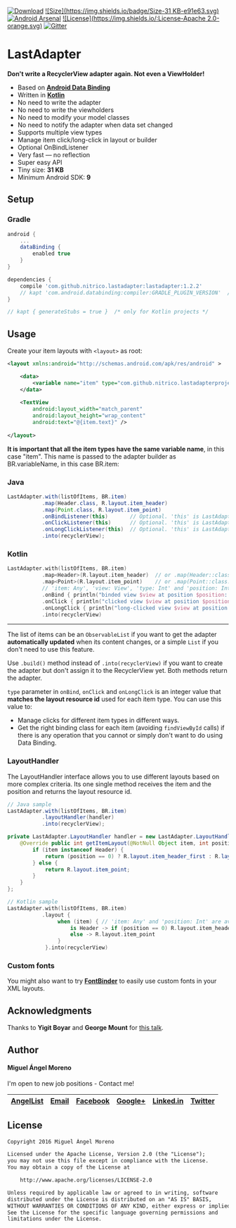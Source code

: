 [![Download](https://api.bintray.com/packages/moreno/maven/lastadapter/images/download.svg)](https://bintray.com/moreno/maven/lastadapter/_latestVersion)
[![Size](https://img.shields.io/badge/Size-31 KB-e91e63.svg)](http://www.methodscount.com/?lib=com.github.nitrico.lastadapter%3Alastadapter%3A%2B)
[![Android Arsenal](https://img.shields.io/badge/Android%20Arsenal-LastAdapter-brightgreen.svg?style=flat)](http://android-arsenal.com/details/1/3810)
[![License](https://img.shields.io/:License-Apache 2.0-orange.svg)](http://www.apache.org/licenses/LICENSE-2.0.html)
[![Gitter](https://badges.gitter.im/nitrico/LastAdapter.svg)](https://gitter.im/nitrico/LastAdapter?utm_source=badge&utm_medium=badge&utm_campaign=pr-badge)

# LastAdapter

**Don't write a RecyclerView adapter again. Not even a ViewHolder!**

* Based on [**Android Data Binding**](https://developer.android.com/topic/libraries/data-binding/index.html)
* Written in [**Kotlin**](http://kotlinlang.org)
* No need to write the adapter
* No need to write the viewholders
* No need to modify your model classes
* No need to notify the adapter when data set changed
* Supports multiple view types
* Manage item click/long-click in layout or builder
* Optional OnBindListener
* Very fast — no reflection
* Super easy API
* Tiny size: **31 KB**
* Minimum Android SDK: **9**


## Setup

### Gradle

```gradle
android {
    ...
    dataBinding { 
        enabled true 
    }
}

dependencies {
    compile 'com.github.nitrico.lastadapter:lastadapter:1.2.2'
    // kapt 'com.android.databinding:compiler:GRADLE_PLUGIN_VERSION'  /* only for Kotlin projects */
}

// kapt { generateStubs = true }  /* only for Kotlin projects */
```


## Usage

Create your item layouts with `<layout>` as root:

```xml
<layout xmlns:android="http://schemas.android.com/apk/res/android" >

    <data>
        <variable name="item" type="com.github.nitrico.lastadapterproject.item.Header" />
    </data>
    
    <TextView
        android:layout_width="match_parent"
        android:layout_height="wrap_content"
        android:text="@{item.text}" />
        
</layout>
```

**It is important that all the item types have the same variable name**, in this case "item". 
This name is passed to the adapter builder as BR.variableName, in this case BR.item:

### Java

```java
LastAdapter.with(listOfItems, BR.item)
           .map(Header.class, R.layout.item_header)
           .map(Point.class, R.layout.item_point)
           .onBindListener(this)       // Optional. 'this' is LastAdapter.OnBindListener
           .onClickListener(this)      // Optional. 'this' is LastAdapter.OnClickListener
           .onLongClickListener(this)  // Optional. 'this' is LastAdapter.OnLongClickListener
           .into(recyclerView);
```

### Kotlin

```kotlin
LastAdapter.with(listOfItems, BR.item)
           .map<Header>(R.layout.item_header)  // or .map(Header::class.java, R.layout.item_header)
           .map<Point>(R.layout.item_point)    // or .map(Point::class.java, R.layout.item_point)
           // 'item: Any', 'view: View', 'type: Int' and 'position: Int' are available inside the lambdas
           .onBind { println("binded view $view at position $position: $item") }             // Optional
           .onClick { println("clicked view $view at position $position: $item") }           // Optional
           .onLongClick { println("long-clicked view $view at position $position: $item") }  // Optional
           .into(recyclerView)
```
---

The list of items can be an `ObservableList` if you want to get the adapter **automatically updated** when its content changes, or a simple `List` if you don't need to use this feature.

Use `.build()` method instead of `.into(recyclerView)` if you want to create the adapter but don't assign it to the RecyclerView yet. Both methods return the adapter.

`type` parameter in `onBind`, `onClick` and `onLongClick` is an integer value that **matches the layout resource id** used for each item type. You can use this value to:
* Manage clicks for different item types in different ways.
* Get the right binding class for each item (avoiding `findViewById` calls) if there is any operation that you cannot or simply don't want to do using Data Binding.

### LayoutHandler

The LayoutHandler interface allows you to use different layouts based on more complex criteria. Its one single method receives the item and the position and returns the layout resource id.

```java
// Java sample
LastAdapter.with(listOfItems, BR.item)
           .layoutHandler(handler)
           .into(recyclerView);

private LastAdapter.LayoutHandler handler = new LastAdapter.LayoutHandler() {
    @Override public int getItemLayout(@NotNull Object item, int position) {
        if (item instanceof Header) {
            return (position == 0) ? R.layout.item_header_first : R.layout.item_header;
        } else {
            return R.layout.item_point;
        }
    }
};
```
```kotlin
// Kotlin sample
LastAdapter.with(listOfItems, BR.item)
           .layout { 
                when (item) { // 'item: Any' and 'position: Int' are available inside the lambda
                    is Header -> if (position == 0) R.layout.item_header_first else R.layout.item_header
                    else -> R.layout.item_point 
                }
            }.into(recyclerView)
```

### Custom fonts

You might also want to try [**FontBinder**](https://github.com/nitrico/FontBinder) to easily use custom fonts in your XML layouts.


## Acknowledgments

Thanks to **Yigit Boyar** and **George Mount** for [this talk](https://realm.io/news/data-binding-android-boyar-mount/).


## Author

#### Miguel Ángel Moreno

I'm open to new job positions - Contact me!

|[AngelList](https://angel.co/miguelangelmoreno)|[Email](mailto:nitrico@gmail.com)|[Facebook](https://www.facebook.com/miguelangelmoreno)|[Google+](https://plus.google.com/+Miguel%C3%81ngelMorenoS) |[Linked.in](https://www.linkedin.com/in/morenomiguelangel)|[Twitter](https://twitter.com/nitrico/)
|---|---|---|---|---|---|


## License

```txt
Copyright 2016 Miguel Ángel Moreno

Licensed under the Apache License, Version 2.0 (the "License");
you may not use this file except in compliance with the License.
You may obtain a copy of the License at

    http://www.apache.org/licenses/LICENSE-2.0

Unless required by applicable law or agreed to in writing, software
distributed under the License is distributed on an "AS IS" BASIS,
WITHOUT WARRANTIES OR CONDITIONS OF ANY KIND, either express or implied.
See the License for the specific language governing permissions and
limitations under the License.
```
